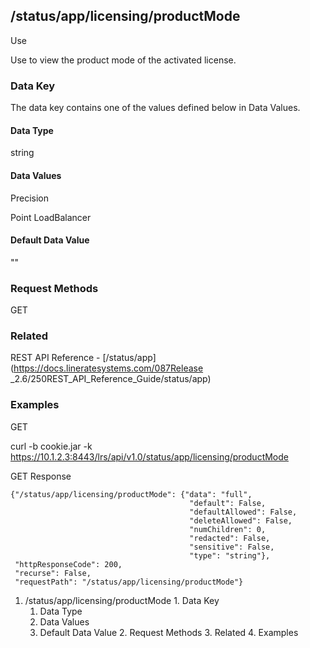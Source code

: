 ## /status/app/licensing/productMode

Use

Use to view the product mode of the activated license.

### Data Key

The data key contains one of the values defined below in Data Values.

#### Data Type

string

#### Data Values

Precision

Point LoadBalancer

#### Default Data Value

""

### Request Methods

GET

### Related

REST API Reference - [/status/app](https://docs.lineratesystems.com/087Release
_2.6/250REST_API_Reference_Guide/status/app)

### Examples

GET

curl -b cookie.jar -k
https://10.1.2.3:8443/lrs/api/v1.0/status/app/licensing/productMode

GET Response

    
    
    {"/status/app/licensing/productMode": {"data": "full",
                                            "default": False,
                                            "defaultAllowed": False,
                                            "deleteAllowed": False,
                                            "numChildren": 0,
                                            "redacted": False,
                                            "sensitive": False,
                                            "type": "string"},
     "httpResponseCode": 200,
     "recurse": False,
     "requestPath": "/status/app/licensing/productMode"}
    

  1. /status/app/licensing/productMode
    1. Data Key
      1. Data Type
      2. Data Values
      3. Default Data Value
    2. Request Methods
    3. Related
    4. Examples


